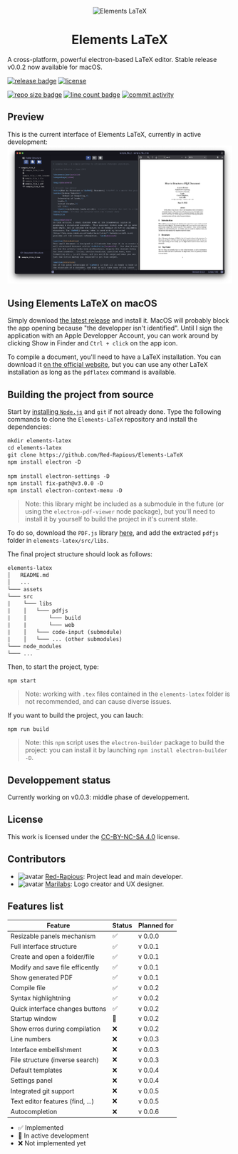 <p align="center"><img src="assets/logos/icon.png" alt="Elements LaTeX" width="100" height="100"></p>
<h1 align="center">Elements LaTeX</h1>

A cross-platform, powerful electron-based LaTeX editor. Stable release v0.0.2 now available for macOS.

[![release badge](https://img.shields.io/github/v/release/red-rapious/elements-latex?color=green)](https://github.com/Red-Rapious/Elements-LaTeX/releases/)
[<img src="https://licensebuttons.net/l/by-nc-sa/4.0/88x31.png" alt="license" height="20px"/>](https://creativecommons.org/licenses/by-nc-sa/4.0/)

<!--![files count badge](https://img.shields.io/github/directory-file-count/red-rapious/elements-latex)-->
[![repo size badge](https://img.shields.io/github/repo-size/red-rapious/elements-latex)](https://github.com/Red-Rapious/Elements-LaTeX/)
[![line count badge](https://img.shields.io/tokei/lines/github/red-rapious/elements-latex)](https://github.com/Red-Rapious/Elements-LaTeX/)
[![commit activity](https://img.shields.io/github/commit-activity/w/red-rapious/elements-latex?color=green)](https://github.com/Red-Rapious/Elements-LaTeX/commits/master)

## Preview
This is the current interface of Elements LaTeX, currently in active development:
![Current interface screenshot](/assets/screenshots/current_screenshot.png)

## Using Elements LaTeX on macOS
Simply download [the latest release](https://github.com/Red-Rapious/Elements-LaTeX/releases) and install it. MacOS will probably block the app opening because "the developper isn't identified". Until I sign the application with an Apple Developper Account, you can work around by clicking Show in Finder and `Ctrl + click` on the app icon.

To compile a document, you'll need to have a LaTeX installation. You can download it [on the official website](https://www.latex-project.org/get/), but you can use any other LaTeX installation as long as the `pdflatex` command is available.

## Building the project from source
Start by [installing `Node.js`](https://nodejs.org/en/download/) and `git` if not already done. Type the following commands to clone the `Elements-LaTeX` repository and install the dependencies:

```
mkdir elements-latex
cd elements-latex
git clone https://github.com/Red-Rapious/Elements-LaTeX
npm install electron -D

npm install electron-settings -D
npm install fix-path@v3.0.0 -D
npm install electron-context-menu -D
```

> Note: this library might be included as a submodule in the future (or using the `electron-pdf-viewer` node package), but you'll need to install it by yourself to build the project in it's current state.

To do so, download the `PDF.js` library [here](https://github.com/mozilla/pdf.js/releases/download/v2.14.305/pdfjs-2.14.305-dist.zip), and add the extracted `pdfjs` folder in `elements-latex/src/libs`.

The final project structure should look as follows:

```
elements-latex
│   README.md
│   ...   
└─── assets
└─── src
|    └─── libs
|    │   └─── pdfjs
|    │       └─── build
|    |       └─── web
|    │   └─── code-input (submodule)
|    │   └─── ... (other submodules)
└─── node_modules
└─── ...
```

Then, to start the project, type:

```
npm start
```

> Note: working with `.tex` files contained in the `elements-latex` folder is not recommended, and can cause diverse issues.

If you want to build the project, you can lauch:

```
npm run build
```

> Note: this `npm` script uses the `electron-builder` package to build the project: you can install it by launching `npm install electron-builder -D`.

## Developpement status
Currently working on v0.0.3: middle phase of developpement.

## License
This work is licensed under the [CC-BY-NC-SA 4.0](https://creativecommons.org/licenses/by-nc-sa/4.0/) license.

## Contributors
- <img src="https://github.com/Red-Rapious.png" alt="avatar" height="15px"/>  [Red-Rapious](https://github.com/Red-Rapious): Project lead and main developer.
- <img src="https://github.com/Marilabs.png" alt="avatar" height="15px"/>   [Marilabs](https://github.com/marilabs): Logo creator and UX designer.

## Features list
| Feature | Status | Planned for |
| ------- | ------ | ----------- |
| Resizable panels mechanism | :white_check_mark: | v 0.0.0 |
| Full interface structure | :white_check_mark: | v 0.0.1 |
| Create and open a folder/file | :white_check_mark: | v 0.0.1 |
| Modify and save file efficently | :white_check_mark: | v 0.0.1 |
| Show generated PDF | :white_check_mark: | v 0.0.1 |
| Compile file | :white_check_mark: | v 0.0.2 |
| Syntax highlightning | :white_check_mark: | v 0.0.2 |
| Quick interface changes buttons | :white_check_mark: | v 0.0.2 |
| Startup window | :large_orange_diamond: | v 0.0.2 |
| Show erros during compilation | :x: | v 0.0.2 |
| Line numbers | :x: | v 0.0.3 |
| Interface embellishment | :x: | v 0.0.3 |
| File structure (inverse search) | :x: | v 0.0.3 |
| Default templates | :x: | v 0.0.4 |
| Settings panel | :x: | v 0.0.4 |
| Integrated git support | :x: | v 0.0.5 |
| Text editor features (find, ...) | :x: | v 0.0.5 |
| Autocompletion | :x: | v 0.0.6 |


- :white_check_mark: Implemented
- :large_orange_diamond: In active development
- :x: Not implemented yet